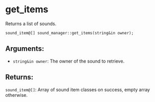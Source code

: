 # get_items
Returns a list of sounds.

`sound_item@[] sound_manager::get_items(string&in owner);`

## Arguments:
- `string&in owner`: The owner of the sound to retrieve.

## Returns:
`sound_item@[]`: Array of sound item classes on success, empty array otherwise.
